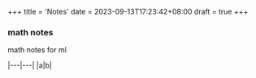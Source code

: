 +++
title = 'Notes'
date = 2023-09-13T17:23:42+08:00
draft = true
+++


### math notes

math notes for ml

|---|---|
|a|b|
